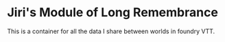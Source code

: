 # Jiri's Module of Long Remembrance
This is a container for all the data I share between worlds in foundry VTT.
